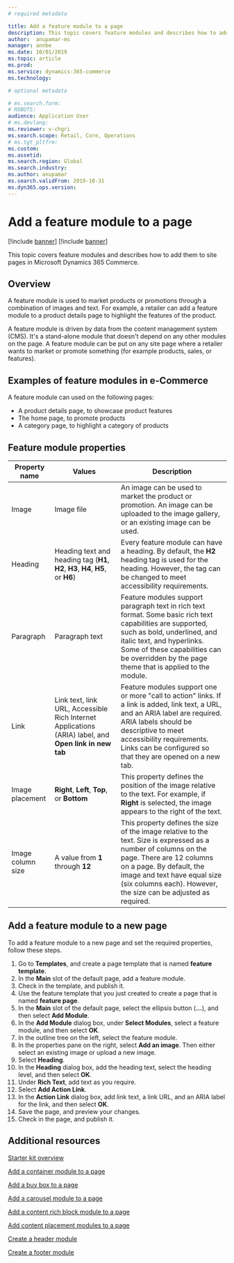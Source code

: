 ```yaml
---
# required metadata

title: Add a feature module to a page 
description: This topic covers feature modules and describes how to add them to site pages in Microsoft Dynamics 365 Commerce.
author:  anupamar-ms
manager: annbe
ms.date: 10/01/2019
ms.topic: article
ms.prod: 
ms.service: dynamics-365-commerce
ms.technology: 

# optional metadata

# ms.search.form: 
# ROBOTS: 
audience: Application User
# ms.devlang: 
ms.reviewer: v-chgri
ms.search.scope: Retail, Core, Operations
# ms.tgt_pltfrm: 
ms.custom: 
ms.assetid: 
ms.search.region: Global
ms.search.industry: 
ms.author: anupamar
ms.search.validFrom: 2019-10-31
ms.dyn365.ops.version: 
---
```


# Add a feature module to a page 

[!include [banner](includes/preview-banner.md)]
[!include [banner](includes/banner.md)]

This topic covers feature modules and describes how to add them to site pages in Microsoft Dynamics 365 Commerce.

## Overview

A feature module is used to market products or promotions through a combination of images and text. For example, a retailer can add a feature module to a product details page to highlight the features of the product.

A feature module is driven by data from the content management system (CMS). It's a stand-alone module that doesn't depend on any other modules on the page. A feature module can be put on any site page where a retailer wants to market or promote something (for example products, sales, or features).

## Examples of feature modules in e-Commerce

A feature module can used on the following pages:

- A product details page, to showcase product features
- The home page, to promote products
- A category page, to highlight a category of products

## Feature module properties

| Property name     | Values | Description |
|-------------------|--------|-------------|
| Image             | Image file | An image can be used to market the product or promotion. An image can be uploaded to the image gallery, or an existing image can be used. |
| Heading           | Heading text and heading tag (**H1**, **H2**, **H3**, **H4**, **H5**, or **H6**) | Every feature module can have a heading. By default, the **H2** heading tag is used for the heading. However, the tag can be changed to meet accessibility requirements. |
| Paragraph         | Paragraph text | Feature modules support paragraph text in rich text format. Some basic rich text capabilities are supported, such as bold, underlined, and italic text, and hyperlinks. Some of these capabilities can be overridden by the page theme that is applied to the module. |
| Link              | Link text, link URL, Accessible Rich Internet Applications (ARIA) label, and **Open link in new tab** | Feature modules support one or more "call to action" links. If a link is added, link text, a URL, and an ARIA label are required. ARIA labels should be descriptive to meet accessibility requirements. Links can be configured so that they are opened on a new tab. |
| Image placement   | **Right**, **Left**, **Top**, or **Bottom** | This property defines the position of the image relative to the text. For example, if **Right** is selected, the image appears to the right of the text. |
| Image column size | A value from **1** through **12** | This property defines the size of the image relative to the text. Size is expressed as a number of columns on the page. There are 12 columns on a page. By default, the image and text have equal size (six columns each). However, the size can be adjusted as required. |

## Add a feature module to a new page 

To add a feature module to a new page and set the required properties, follow these steps.

1. Go to **Templates**, and create a page template that is named **feature template**.
1. In the **Main** slot of the default page, add a feature module.
1. Check in the template, and publish it.
1. Use the feature template that you just created to create a page that is named **feature page**.
1. In the **Main** slot of the default page, select the ellipsis button (**...**), and then select **Add Module**.
1. In the **Add Module** dialog box, under **Select Modules**, select a feature module, and then select **OK**.
1. In the outline tree on the left, select the feature module.
1. In the properties pane on the right, select **Add an image**. Then either select an existing image or upload a new image.
1. Select **Heading**.
1. In the **Heading** dialog box, add the heading text, select the heading level, and then select **OK**.
1. Under **Rich Text**, add text as you require.
1. Select **Add Action Link**.
1. In the **Action Link** dialog box, add link text, a link URL, and an ARIA label for the link, and then select **OK**.
1. Save the page, and preview your changes.
1. Check in the page, and publish it.

## Additional resources

[Starter kit overview](starter-kit-overview.md)

[Add a container module to a page](add-container-module.md)

[Add a buy box to a page](add-buy-box.md)

[Add a carousel module to a page](add-carousel.md)

[Add a content rich block module to a page](add-content-rich-block.md)

[Add content placement modules to a page](add-content-placement-modules.md)

[Create a header module](author-header-module.md)

[Create a footer module](author-footer-module.md)
